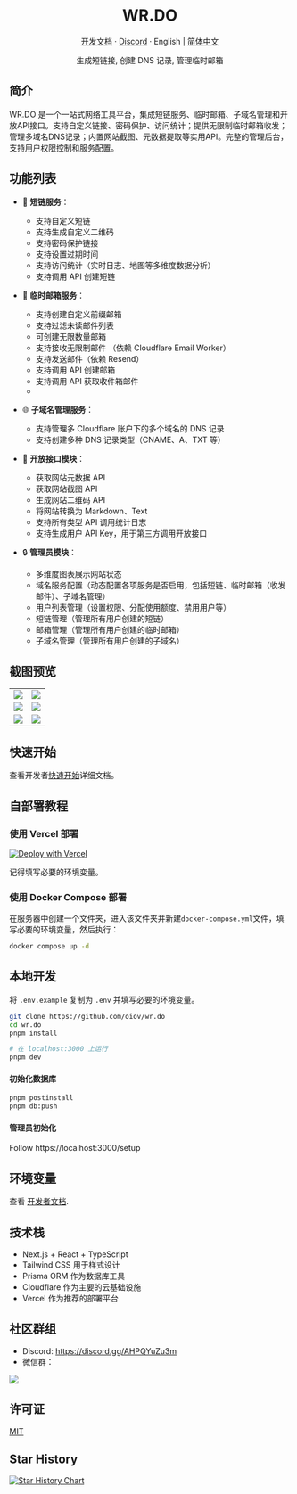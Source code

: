 <div align="center">
  <h1>WR.DO</h1>
  <p><a href="https://wr.do/docs/developer">开发文档</a> · <a href="https://discord.gg/AHPQYuZu3m">Discord</a> · English | <a href="/README-zh.md">简体中文</a></p>
  <p>生成短链接, 创建 DNS 记录, 管理临时邮箱</p>
  <!-- <img src="https://wr.do/_static/images/light-preview.png"/> -->
</div>

## 简介

WR.DO 是一个一站式网络工具平台，集成短链服务、临时邮箱、子域名管理和开放API接口。支持自定义链接、密码保护、访问统计；提供无限制临时邮箱收发；管理多域名DNS记录；内置网站截图、元数据提取等实用API。完整的管理后台，支持用户权限控制和服务配置。

## 功能列表

- 🔗 **短链服务**：
  - 支持自定义短链
  - 支持生成自定义二维码
  - 支持密码保护链接
  - 支持设置过期时间
  - 支持访问统计（实时日志、地图等多维度数据分析）
  - 支持调用 API 创建短链

- 📮 **临时邮箱服务**：
  - 支持创建自定义前缀邮箱
  - 支持过滤未读邮件列表
  - 可创建无限数量邮箱
  - 支持接收无限制邮件 （依赖 Cloudflare Email Worker）
  - 支持发送邮件（依赖 Resend）
  - 支持调用 API 创建邮箱
  - 支持调用 API 获取收件箱邮件
  - 
- 🌐 **子域名管理服务**：
  - 支持管理多 Cloudflare 账户下的多个域名的 DNS 记录
  - 支持创建多种 DNS 记录类型（CNAME、A、TXT 等）

- 📡 **开放接口模块**：
  - 获取网站元数据 API
  - 获取网站截图 API
  - 生成网站二维码 API
  - 将网站转换为 Markdown、Text
  - 支持所有类型 API 调用统计日志
  - 支持生成用户 API Key，用于第三方调用开放接口
  
- 🔒 **管理员模块**：
  - 多维度图表展示网站状态
  - 域名服务配置（动态配置各项服务是否启用，包括短链、临时邮箱（收发邮件）、子域名管理）
  - 用户列表管理（设置权限、分配使用额度、禁用用户等）
  - 短链管理（管理所有用户创建的短链）
  - 邮箱管理（管理所有用户创建的临时邮箱）
  - 子域名管理（管理所有用户创建的子域名）

## 截图预览

<table>
  <tr>
    <td><img src="https://wr.do/_static/images/light-preview.png" /></td>
    <td><img src="https://wr.do/_static/images/example_02.png" /></td>
  </tr>
  <tr>
    <td><img src="https://wr.do/_static/images/example_01.png" /></td>
    <td><img src="https://wr.do/_static/images/realtime-globe.png" /></td>
  </tr>
  <tr>
    <td><img src="https://wr.do/_static/images/example_03.png" /></td>
    <td><img src="https://wr.do/_static/images/domains.png" /></td>
  </tr>
</table>

## 快速开始

查看开发者[快速开始](https://wr.do/docs/developer/quick-start)详细文档。

## 自部署教程

### 使用 Vercel 部署

[![Deploy with Vercel](https://vercel.com/button)](https://vercel.com/new/clone?repository-url=https://github.com/oiov/wr.do.git&project-name=wrdo&env=DATABASE_URL&env=AUTH_SECRET&env=RESEND_API_KEY&env=NEXT_PUBLIC_EMAIL_R2_DOMAIN&env=GITHUB_TOKEN)

记得填写必要的环境变量。

### 使用 Docker Compose 部署

在服务器中创建一个文件夹，进入该文件夹并新建`docker-compose.yml`文件，填写必要的环境变量，然后执行：

```bash
docker compose up -d
```

## 本地开发

将 `.env.example` 复制为 `.env` 并填写必要的环境变量。

```bash
git clone https://github.com/oiov/wr.do
cd wr.do
pnpm install

# 在 localhost:3000 上运行
pnpm dev
```

#### 初始化数据库

```bash
pnpm postinstall
pnpm db:push
```

#### 管理员初始化

Follow https://localhost:3000/setup

## 环境变量

查看 [开发者文档](https://wr.do/docs/developer).

## 技术栈

- Next.js + React + TypeScript
- Tailwind CSS 用于样式设计
- Prisma ORM 作为数据库工具
- Cloudflare 作为主要的云基础设施
- Vercel 作为推荐的部署平台

## 社区群组

- Discord: https://discord.gg/AHPQYuZu3m
- 微信群：

![](https://wr.do/s/group)

## 许可证

[MIT](/LICENSE.md)

## Star History

<a href="https://star-history.com/#oiov/wr.do&Date">
 <picture>
   <source media="(prefers-color-scheme: dark)" srcset="https://api.star-history.com/svg?repos=oiov/wr.do&type=Date&theme=dark" />
   <source media="(prefers-color-scheme: light)" srcset="https://api.star-history.com/svg?repos=oiov/wr.do&type=Date" />
   <img alt="Star History Chart" src="https://api.star-history.com/svg?repos=oiov/wr.do&type=Date" />
 </picture>
</a>